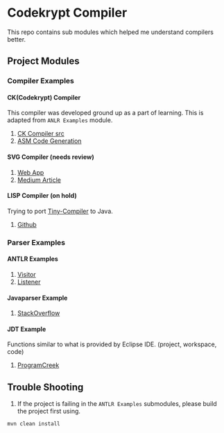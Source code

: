 # Codekrypt Compiler
This repo contains sub modules which helped me understand compilers better.

## Project Modules

### Compiler Examples

#### CK(Codekrypt) Compiler
This compiler was developed ground up as a part of learning. This is adapted from `ANLR Examples` module.
1. [CK Compiler src](/compiler-examples/ck-compiler)
2. [ASM Code Generation](https://github.com/arjunsk/java-bytecode/tree/master/java-asm/ow2-asm-example/src/main/java/com/arjunsk/asm/asmifier) 

#### SVG Compiler (needs review)
1. [Web App](https://kosamari.github.io/sbn/)
2. [Medium Article](https://medium.com/@kosamari/how-to-be-a-compiler-make-a-compiler-with-javascript-4a8a13d473b4)

#### LISP Compiler (on hold)
Trying to port [Tiny-Compiler](https://github.com/jamiebuilds/the-super-tiny-compiler) to Java.
1. [Github](https://github.com/jamiebuilds/the-super-tiny-compiler/blob/master/the-super-tiny-compiler.js)

### Parser Examples

#### ANTLR Examples
1. [Visitor](https://www.javahelps.com/2019/04/antlr-hello-world-arithmetic-expression.html)
2. [Listener](https://shalithasuranga.medium.com/build-your-own-programming-language-with-antlr-5201955537a5)

#### Javaparser Example
1. [StackOverflow](https://stackoverflow.com/questions/58611706/javaparser-parsing-and-generating-java-code)

#### JDT Example
Functions similar to what is provided by Eclipse IDE. (project, workspace, code)
1. [ProgramCreek](https://www.programcreek.com/2011/01/best-java-development-tooling-jdt-and-astparser-tutorials/)


## Trouble Shooting
1. If the project is failing in the `ANTLR Examples` submodules, please build the project first using. 
```shell script
mvn clean install
```
